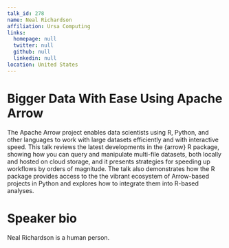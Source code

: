 ```yaml
---
talk_id: 278
name: Neal Richardson
affiliation: Ursa Computing
links:
  homepage: null
  twitter: null
  github: null
  linkedin: null
location: United States
---
```


# Bigger Data With Ease Using Apache Arrow

The Apache Arrow project enables data scientists using R, Python, and other languages to work with large datasets efficiently and with interactive speed. This talk reviews the latest developments in the {arrow} R package, showing how you can query and manipulate multi-file datasets, both locally and hosted on cloud storage, and it presents strategies for speeding up workflows by orders of magnitude. The talk also demonstrates how the R package provides access to the the vibrant ecosystem of Arrow-based projects in Python and explores how to integrate them into R-based analyses.

# Speaker bio

Neal Richardson is a human person.
